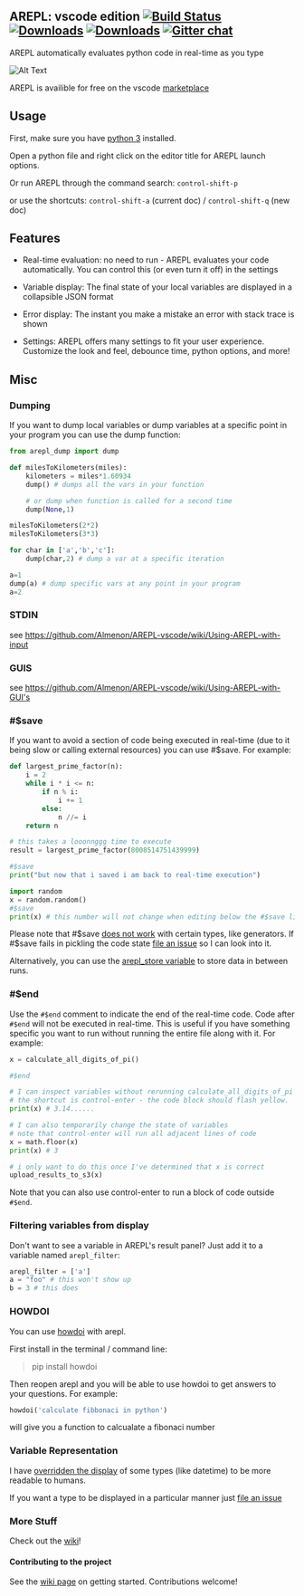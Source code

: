## AREPL: vscode edition [![Build Status](https://travis-ci.org/Almenon/AREPL-vscode.svg?branch=master)](https://travis-ci.org/Almenon/AREPL-vscode) [![Downloads](https://vsmarketplacebadge.apphb.com/installs/almenon.arepl.svg)](https://marketplace.visualstudio.com/items?itemName=almenon.arepl) [![Downloads](https://vsmarketplacebadge.apphb.com/rating-star/almenon.arepl.svg)](https://marketplace.visualstudio.com/items?itemName=almenon.arepl) [![Gitter chat](https://badges.gitter.im/arepl/gitter.png)](https://gitter.im/arepl/lobby)

AREPL automatically evaluates python code in real-time as you type

![Alt Text](https://raw.githubusercontent.com/Almenon/AREPL-vscode/master/areplDemoGif2.gif)

AREPL is availible for free on the vscode [marketplace](https://marketplace.visualstudio.com/items?itemName=almenon.arepl#overview)

## Usage

First, make sure you have [python 3](https://www.python.org/downloads/) installed.

Open a python file and right click on the editor title for AREPL launch options.

Or run AREPL through the command search: `control-shift-p`

or use the shortcuts: `control-shift-a` (current doc) / `control-shift-q` (new doc)

## Features

* Real-time evaluation: no need to run - AREPL evaluates your code automatically. You can control this (or even turn it off) in the settings

* Variable display: The final state of your local variables are displayed in a collapsible JSON format

* Error display: The instant you make a mistake an error with stack trace is shown

* Settings: AREPL offers many settings to fit your user experience.  Customize the look and feel, debounce time, python options, and more!

## Misc

### Dumping

If you want to dump local variables or dump variables at a specific point in your program you can use the dump function:

```python
from arepl_dump import dump

def milesToKilometers(miles):
    kilometers = miles*1.60934
    dump() # dumps all the vars in your function

    # or dump when function is called for a second time
    dump(None,1)

milesToKilometers(2*2)
milesToKilometers(3*3)

for char in ['a','b','c']:
    dump(char,2) # dump a var at a specific iteration

a=1
dump(a) # dump specific vars at any point in your program
a=2
```

### STDIN

see https://github.com/Almenon/AREPL-vscode/wiki/Using-AREPL-with-input

### GUIS

see https://github.com/Almenon/AREPL-vscode/wiki/Using-AREPL-with-GUI's

### #$save

If you want to avoid a section of code being executed in real-time (due to it being slow or calling external resources) you can use \#\$save.  For example:

```python
def largest_prime_factor(n):
    i = 2
    while i * i <= n:
        if n % i:
            i += 1
        else:
            n //= i
    return n

# this takes a looonnggg time to execute
result = largest_prime_factor(8008514751439999)

#$save
print("but now that i saved i am back to real-time execution")
```

```python
import random
x = random.random()
#$save
print(x) # this number will not change when editing below the #$save line
```

Please note that \#\$save [does not work](https://github.com/Almenon/AREPL-vscode/issues/53) with certain types, like generators.  If #$save fails in pickling the code state [file an issue](https://github.com/Almenon/AREPL-vscode/issues) so I can look into it.

Alternatively, you can use the [arepl_store variable](https://github.com/Almenon/AREPL-vscode/wiki/Caching-data-between-runs) to store data in between runs.

### #$end

Use the `#$end` comment to indicate the end of the real-time code. Code after `#$end` will not be executed in real-time.
This is useful if you have something specific you want to run without running the entire file along with it. For example:

```python
x = calculate_all_digits_of_pi()

#$end

# I can inspect variables without rerunning calculate_all_digits_of_pi
# the shortcut is control-enter - the code block should flash yellow.
print(x) # 3.14......

# I can also temporarily change the state of variables
# note that control-enter will run all adjacent lines of code
x = math.floor(x)
print(x) # 3

# i only want to do this once I've determined that x is correct
upload_results_to_s3(x)
```

Note that you can also use control-enter to run a block of code outside `#$end`.

### Filtering variables from display

Don't want to see a variable in AREPL's result panel?
Just add it to a variable named `arepl_filter`:

```python
arepl_filter = ['a']
a = "foo" # this won't show up
b = 3 # this does
```

### HOWDOI

You can use [howdoi](https://github.com/gleitz/howdoi) with arepl.

First install in the terminal / command line:

> pip install howdoi

Then reopen arepl and you will be able to use howdoi to get answers to your questions. For example:

```python
howdoi('calculate fibbonaci in python')
```

 will give you a function to calcualate a fibonaci number

### Variable Representation

I have [overridden the display](https://github.com/Almenon/AREPL-backend/blob/master/python/customHandlers.py) of some types (like datetime) to be more readable to humans.

If you want a type to be displayed in a particular manner just [file an issue](https://github.com/Almenon/AREPL-vscode/issues)

### More Stuff

Check out the [wiki](https://github.com/Almenon/AREPL-vscode/wiki)!

#### Contributing to the project

See the [wiki page](https://github.com/Almenon/AREPL-vscode/wiki/Getting-Started-for-contributors-to-AREPL) on getting started. Contributions welcome!
